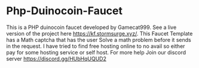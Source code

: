 # Php-Duinocoin-Faucet
This is a PHP duinocoin faucet developed by Gamecat999. See a live version of the project here https://kf.stormsurge.xyz/. This Faucet Template has a Math captcha that has the user Solve a math problem before it sends in the request. I have tried to find free hosting online to no avail so either pay for some hosting service or self host. For more help Join our discord server https://discord.gg/HUbHqUQUD2
